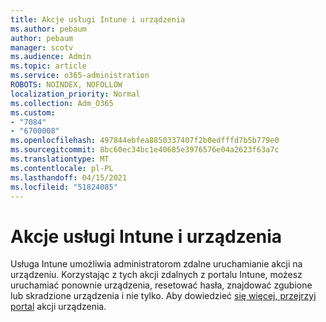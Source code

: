 ```yaml
---
title: Akcje usługi Intune i urządzenia
ms.author: pebaum
author: pebaum
manager: scotv
ms.audience: Admin
ms.topic: article
ms.service: o365-administration
ROBOTS: NOINDEX, NOFOLLOW
localization_priority: Normal
ms.collection: Adm_O365
ms.custom:
- "7084"
- "6700008"
ms.openlocfilehash: 497844ebfea8850337407f2b0edfffd7b5b779e0
ms.sourcegitcommit: 8bc60ec34bc1e40685e3976576e04a2623f63a7c
ms.translationtype: MT
ms.contentlocale: pl-PL
ms.lasthandoff: 04/15/2021
ms.locfileid: "51824085"
---
```

# <a name="intune-and-device-actions"></a>Akcje usługi Intune i urządzenia

Usługa Intune umożliwia administratorom zdalne uruchamianie akcji na urządzeniu. Korzystając z tych akcji zdalnych z portalu Intune, możesz uruchamiać ponownie urządzenia, resetować hasła, znajdować zgubione lub skradzione urządzenia i nie tylko. Aby dowiedzieć [się więcej, przejrzyj portal](https://docs.microsoft.com/mem/intune/remote-actions/) akcji urządzenia.
